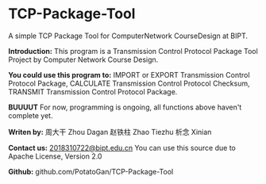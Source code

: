 # TCP-Package-Tool

A simple TCP Package Tool for ComputerNetwork CourseDesign at BIPT.

**Introduction:** This program is a Transmission Control Protocol Package Tool Project by Computer Network Course Design. 

**You could use this program to:** 
IMPORT or EXPORT Transmission Control Protocol Package,
CALCULATE Transmission Control Protocol Checksum,
TRANSMIT Transmission Control Protocol Package.

**BUUUUT**
For now, programming is ongoing, all functions above haven't complete yet.

**Writen by:** 周大干 Zhou Dagan 赵铁柱 Zhao Tiezhu 析念 Xinian

**Contact us:** 2018310722@bipt.edu.cn
You can use this source due to Apache License, Version 2.0

**Github:** github.com/PotatoGan/TCP-Package-Tool

